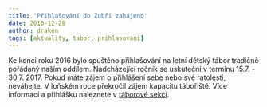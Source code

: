 ```yaml
---
title: 'Přihlašování do Zubří zahájeno'
date: 2016-12-28
author: draken
tags: [aktuality, tabor, prihlasovani]
---
```


Ke konci roku 2016 bylo spuštěno přihlašování na letní dětský tábor tradičně pořádaný naším oddílem. Nadcházející ročník se uskuteční v termínu 15.7. - 30.7. 2017. Pokud máte zájem o přihlášení sebe nebo své ratolesti, neváhejte. V loňském roce překročil zájem kapacitu tábořiště. 
Více informací a přihlášku naleznete v [táborové sekci](/aktivity/detsky-tabor).
